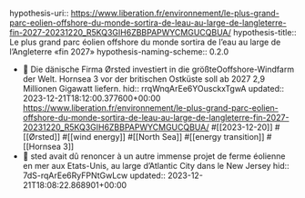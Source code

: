 hypothesis-uri:: https://www.liberation.fr/environnement/le-plus-grand-parc-eolien-offshore-du-monde-sortira-de-leau-au-large-de-langleterre-fin-2027-20231220_R5KQ3GIH6ZBBPAPWYCMGUCQBUA/
hypothesis-title:: Le plus grand parc éolien offshore du monde sortira de l’eau au large de l’Angleterre «fin 2027»
hypothesis-naming-scheme:: 0.2.0

- 📝 Die dänische Firma Ørsted investiert in die größteOoffshore-Windfarm der Welt. Hornsea 3 vor der britischen Ostküste soll ab 2027 2,9 Millionen Gigawatt liefern.
  hid:: rrqWnqArEe6YOusckxTgwA
  updated:: 2023-12-21T18:12:00.377600+00:00
  https://www.liberation.fr/environnement/le-plus-grand-parc-eolien-offshore-du-monde-sortira-de-leau-au-large-de-langleterre-fin-2027-20231220_R5KQ3GIH6ZBBPAPWYCMGUCQBUA/ #[[2023-12-20]] #[[Ørsted]] #[[wind energy]] #[[North Sea]] #[[energy transition]] #[[Hornsea 3]]
- 📌 sted avait dû renoncer à un autre immense projet de ferme éolienne en mer aux Etats-Unis, au large d’Atlantic City dans le New Jersey
  hid:: 7dS-rqArEe6RyFPNtGwLcw
  updated:: 2023-12-21T18:08:22.868901+00:00